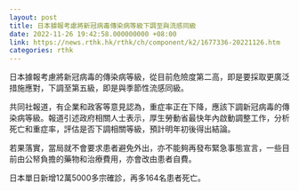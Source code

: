 ```yaml
---
layout: post
title: 日本據報考慮將新冠病毒傳染病等級下調至與流感同級
date: 2022-11-26 19:42:58.000000000 +08:00
link: https://news.rthk.hk/rthk/ch/component/k2/1677336-20221126.htm
categories: rthk
---
```


日本據報考慮將新冠病毒的傳染病等級，從目前危險度第二高，即是要採取更廣泛措施應對，下調至第五級，即是與季節性流感同級。

共同社報道，有企業和政客等意見認為，重症率正在下降，應該下調新冠病毒的傳染病等級。報道引述政府相關人士表示，厚生勞動省最快年內啟動調整工作，分析死亡和重症率，評估是否下調相關等級，預計明年初後得出結論。

若果落實，當局就不會要求患者避免外出，亦不能夠再發布緊急事態宣言，一些目前由公帑負擔的藥物和治療費用，亦會改由患者自費。

日本單日新增12萬5000多宗確診，再多164名患者死亡。
